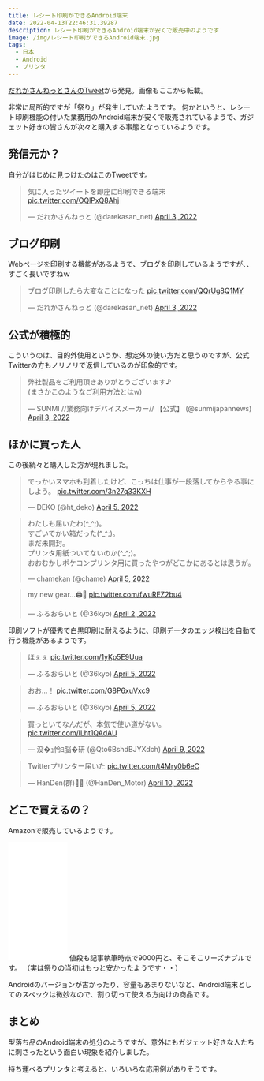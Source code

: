 ```yaml
---
title: レシート印刷ができるAndroid端末
date: 2022-04-13T22:46:31.39287
description: レシート印刷ができるAndroid端末が安くで販売中のようです
image: /img/レシート印刷ができるAndroid端末.jpg
tags:
  - 日本
  - Android
  - プリンタ
---
```

[だれかさんねっとさんのTweet](https://twitter.com/darekasan_net/status/1510477415423877122)から発見。画像もここから転載。

非常に局所的ですが「祭り」が発生していたようです。
何かというと、レシート印刷機能の付いた業務用のAndroid端末が安くで販売されているようで、ガジェット好きの皆さんが次々と購入する事態となっているようです。
## 発信元か？
自分がはじめに見つけたのはこのTweetです。

<blockquote class="twitter-tweet"><p lang="ja" dir="ltr">気に入ったツイートを即座に印刷できる端末 <a href="https://t.co/OQlPxQ8Ahj">pic.twitter.com/OQlPxQ8Ahj</a></p>&mdash; だれかさんねっと (@darekasan_net) <a href="https://twitter.com/darekasan_net/status/1510477415423877122?ref_src=twsrc%5Etfw">April 3, 2022</a></blockquote> <script async src="https://platform.twitter.com/widgets.js" charset="utf-8"></script>

## ブログ印刷
Webページを印刷する機能があるようで、ブログを印刷しているようですが、、すごく長いですねｗ

<blockquote class="twitter-tweet" data-conversation="none"><p lang="ja" dir="ltr">ブログ印刷したら大変なことになった <a href="https://t.co/QQrUg8Q1MY">pic.twitter.com/QQrUg8Q1MY</a></p>&mdash; だれかさんねっと (@darekasan_net) <a href="https://twitter.com/darekasan_net/status/1510674512920313857?ref_src=twsrc%5Etfw">April 3, 2022</a></blockquote> <script async src="https://platform.twitter.com/widgets.js" charset="utf-8"></script>

## 公式が積極的
こういうのは、目的外使用というか、想定外の使い方だと思うのですが、公式Twitterの方もノリノリで返信しているのが印象的です。

<blockquote class="twitter-tweet" data-conversation="none"><p lang="ja" dir="ltr">弊社製品をご利用頂きありがとうございます♪<br>(まさかこのようなご利用方法とはw)</p>&mdash; SUNMI //業務向けデバイスメーカー// 【公式】 (@sunmijapannews) <a href="https://twitter.com/sunmijapannews/status/1510497355958988800?ref_src=twsrc%5Etfw">April 3, 2022</a></blockquote> <script async src="https://platform.twitter.com/widgets.js" charset="utf-8"></script>

## ほかに買った人
この後続々と購入した方が現れました。

<blockquote class="twitter-tweet"><p lang="ja" dir="ltr">でっかいスマホも到着したけど、こっちは仕事が一段落してからやる事にしよう。 <a href="https://t.co/3n27q33KXH">pic.twitter.com/3n27q33KXH</a></p>&mdash; DEKO (@ht_deko) <a href="https://twitter.com/ht_deko/status/1511252215268540424?ref_src=twsrc%5Etfw">April 5, 2022</a></blockquote> <script async src="https://platform.twitter.com/widgets.js" charset="utf-8"></script>

<blockquote class="twitter-tweet"><p lang="ja" dir="ltr">わたしも届いたわ(^_^;)。<br>すごいでかい箱だった(^_^;)。<br>まだ未開封。<br>プリンタ用紙ついてないのか(^_^;)。<br>おおむかしポケコンプリンタ用に買ったやつがどこかにあるとは思うが。</p>&mdash; chamekan (@chame) <a href="https://twitter.com/chame/status/1511270406719610881?ref_src=twsrc%5Etfw">April 5, 2022</a></blockquote> <script async src="https://platform.twitter.com/widgets.js" charset="utf-8"></script>

<blockquote class="twitter-tweet"><p lang="en" dir="ltr">my new gear...🖨📱 <a href="https://t.co/fwuREZ2bu4">pic.twitter.com/fwuREZ2bu4</a></p>&mdash; ふるおらいと (@36kyo) <a href="https://twitter.com/36kyo/status/1510196693827870722?ref_src=twsrc%5Etfw">April 2, 2022</a></blockquote> <script async src="https://platform.twitter.com/widgets.js" charset="utf-8"></script>

印刷ソフトが優秀で白黒印刷に耐えるように、印刷データのエッジ検出を自動で行う機能があるようです。

<blockquote class="twitter-tweet"><p lang="ja" dir="ltr">ほぇぇ <a href="https://t.co/1yKp5E9Uua">pic.twitter.com/1yKp5E9Uua</a></p>&mdash; ふるおらいと (@36kyo) <a href="https://twitter.com/36kyo/status/1511325984955404292?ref_src=twsrc%5Etfw">April 5, 2022</a></blockquote> <script async src="https://platform.twitter.com/widgets.js" charset="utf-8"></script>

<blockquote class="twitter-tweet"><p lang="ja" dir="ltr">おお…！ <a href="https://t.co/G8P6xuVxc9">pic.twitter.com/G8P6xuVxc9</a></p>&mdash; ふるおらいと (@36kyo) <a href="https://twitter.com/36kyo/status/1511332861504540679?ref_src=twsrc%5Etfw">April 5, 2022</a></blockquote> <script async src="https://platform.twitter.com/widgets.js" charset="utf-8"></script>

<blockquote class="twitter-tweet"><p lang="ja" dir="ltr">買っといてなんだが、本気で使い道がない。 <a href="https://t.co/lLht1QAdAU">pic.twitter.com/lLht1QAdAU</a></p>&mdash; 没�ｭ怜ﾖ脳�研 (@Qto6BshdBJYXdch) <a href="https://twitter.com/Qto6BshdBJYXdch/status/1512683776685805569?ref_src=twsrc%5Etfw">April 9, 2022</a></blockquote> <script async src="https://platform.twitter.com/widgets.js" charset="utf-8"></script>

<blockquote class="twitter-tweet"><p lang="ja" dir="ltr">Twitterプリンター届いた <a href="https://t.co/t4Mry0b6eC">pic.twitter.com/t4Mry0b6eC</a></p>&mdash; HanDen(群)💉💉 (@HanDen_Motor) <a href="https://twitter.com/HanDen_Motor/status/1512944443162521602?ref_src=twsrc%5Etfw">April 10, 2022</a></blockquote> <script async src="https://platform.twitter.com/widgets.js" charset="utf-8"></script>

## どこで買えるの？
Amazonで販売しているようです。

<iframe sandbox="allow-popups allow-scripts allow-modals allow-forms allow-same-origin" style="width:120px;height:240px;" marginwidth="0" marginheight="0" scrolling="no" frameborder="0" src="//rcm-fe.amazon-adsystem.com/e/cm?lt1=_blank&bc1=000000&IS2=1&bg1=FFFFFF&fc1=000000&lc1=0000FF&t=inajob-22&language=ja_JP&o=9&p=8&l=as4&m=amazon&f=ifr&ref=as_ss_li_til&asins=B09VBW14DC&linkId=a4a9db8e321798dbbbc07946a9d76cee"></iframe>
値段も記事執筆時点で9000円と、そこそこリーズナブルです。
（実は祭りの当初はもっと安かったようです・・）

Androidのバージョンが古かったり、容量もあまりないなど、Android端末としてのスペックは微妙なので、割り切って使える方向けの商品です。
## まとめ

型落ち品のAndroid端末の処分のようですが、意外にもガジェット好きな人たちに刺さったという面白い現象を紹介しました。

持ち運べるプリンタと考えると、いろいろな応用例がありそうです。

